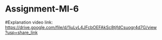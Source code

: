# Assignment-Ml-6
#Explanation video link:
https://drive.google.com/file/d/1iuLvL4JFcbOEFAkSc8tjfdCsuogr4d7G/view?usp=share_link
